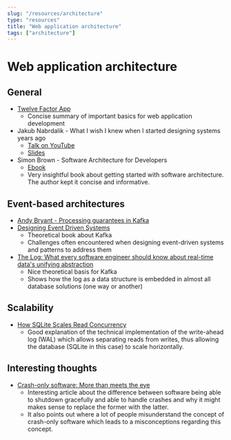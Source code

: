 ```yaml
---
slug: "/resources/architecture"
type: "resources"
title: "Web application architecture"
tags: ["architecture"]
---
```


# Web application architecture

## General

- [Twelve Factor App](https://12factor.net/)
  - Concise summary of important basics for web application development
- Jakub Nabrdalik - What I wish I knew when I started designing systems years ago
  - [Talk on YouTube](https://www.youtube.com/watch?v=1HJJhGHC2A4&feature=youtu.be)
  - [Slides](https://jakubn.gitlab.io/wish-i-knew-architecture/#1)
- Simon Brown - Software Architecture for Developers
  - [Ebook](https://leanpub.com/software-architecture-for-developers)
  - Very insightful book about getting started with software architecture. The author kept it concise and informative.

## Event-based architectures

- [Andy Bryant - Processing guarantees in Kafka](https://medium.com/@andy.bryant/processing-guarantees-in-kafka-12dd2e30be0e)
- [Designing Event Driven Systems](http://www.benstopford.com/2018/04/27/book-designing-event-driven-systems/)
  - Theoretical book about Kafka
  - Challenges often encountered when designing event-driven systems and patterns to address them
- [The Log: What every software engineer should know about real-time data's unifying abstraction](https://engineering.linkedin.com/distributed-systems/log-what-every-software-engineer-should-know-about-real-time-datas-unifying)
  - Nice theoretical basis for Kafka
  - Shows how the log as a data structure is embedded in almost all database solutions (one way or another)

## Scalability

- [How SQLite Scales Read Concurrency](https://fly.io/blog/sqlite-internals-wal/)
  - Good explanation of the technical implementation of the write-ahead log (WAL) which allows separating reads from writes, thus allowing the database (SQLite in this case) to scale horizontally.

## Interesting thoughts

- [Crash-only software: More than meets the eye](https://lwn.net/Articles/191059/)
  - Interesting article about the difference between software being able to shutdown gracefully and able to handle crashes and why it might makes sense to replace the former with the latter.
  - It also points out where a lot of people misunderstand the concept of crash-only software which leads to a misconceptions regarding this concept.
